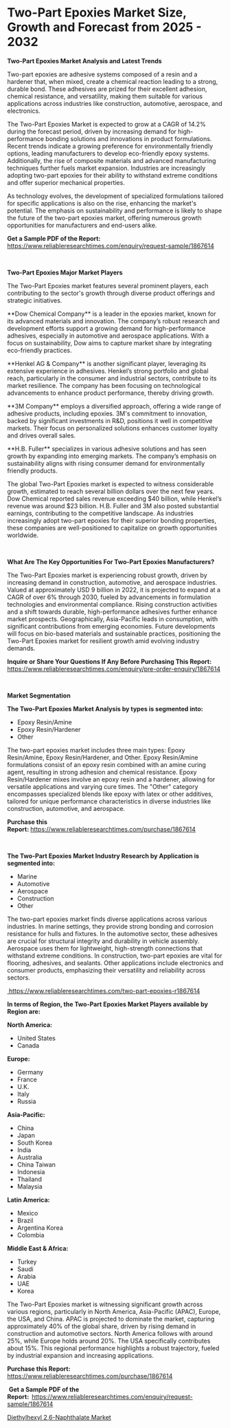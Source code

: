 <p><h1>Two-Part Epoxies Market Size, Growth and Forecast from 2025 - 2032</h1></p><p><strong>Two-Part Epoxies Market Analysis and Latest Trends</strong></p>
<p><p>Two-part epoxies are adhesive systems composed of a resin and a hardener that, when mixed, create a chemical reaction leading to a strong, durable bond. These adhesives are prized for their excellent adhesion, chemical resistance, and versatility, making them suitable for various applications across industries like construction, automotive, aerospace, and electronics.</p><p>The Two-Part Epoxies Market is expected to grow at a CAGR of 14.2% during the forecast period, driven by increasing demand for high-performance bonding solutions and innovations in product formulations. Recent trends indicate a growing preference for environmentally friendly options, leading manufacturers to develop eco-friendly epoxy systems. Additionally, the rise of composite materials and advanced manufacturing techniques further fuels market expansion. Industries are increasingly adopting two-part epoxies for their ability to withstand extreme conditions and offer superior mechanical properties.</p><p>As technology evolves, the development of specialized formulations tailored for specific applications is also on the rise, enhancing the market's potential. The emphasis on sustainability and performance is likely to shape the future of the two-part epoxies market, offering numerous growth opportunities for manufacturers and end-users alike.</p></p>
<p><strong>Get a Sample PDF of the Report:&nbsp;</strong> <a href="https://www.reliableresearchtimes.com/enquiry/request-sample/1867614?utm_campaign=2669&utm_medium=2&utm_source=Github&utm_content=ia&utm_term=03042025&utm_id=two-part-epoxies">https://www.reliableresearchtimes.com/enquiry/request-sample/1867614</a></p>
<p>&nbsp;</p>
<p><strong>Two-Part Epoxies Major Market Players</strong></p>
<p><p>The Two-Part Epoxies market features several prominent players, each contributing to the sector's growth through diverse product offerings and strategic initiatives.</p><p>**Dow Chemical Company** is a leader in the epoxies market, known for its advanced materials and innovation. The company’s robust research and development efforts support a growing demand for high-performance adhesives, especially in automotive and aerospace applications. With a focus on sustainability, Dow aims to capture market share by integrating eco-friendly practices.</p><p>**Henkel AG & Company** is another significant player, leveraging its extensive experience in adhesives. Henkel’s strong portfolio and global reach, particularly in the consumer and industrial sectors, contribute to its market resilience. The company has been focusing on technological advancements to enhance product performance, thereby driving growth.</p><p>**3M Company** employs a diversified approach, offering a wide range of adhesive products, including epoxies. 3M's commitment to innovation, backed by significant investments in R&D, positions it well in competitive markets. Their focus on personalized solutions enhances customer loyalty and drives overall sales.</p><p>**H.B. Fuller** specializes in various adhesive solutions and has seen growth by expanding into emerging markets. The company’s emphasis on sustainability aligns with rising consumer demand for environmentally friendly products.</p><p>The global Two-Part Epoxies market is expected to witness considerable growth, estimated to reach several billion dollars over the next few years. Dow Chemical reported sales revenue exceeding $40 billion, while Henkel’s revenue was around $23 billion. H.B. Fuller and 3M also posted substantial earnings, contributing to the competitive landscape. As industries increasingly adopt two-part epoxies for their superior bonding properties, these companies are well-positioned to capitalize on growth opportunities worldwide.</p></p>
<p>&nbsp;</p>
<p><strong>What Are The Key Opportunities For Two-Part Epoxies Manufacturers?</strong></p>
<p><p>The Two-Part Epoxies market is experiencing robust growth, driven by increasing demand in construction, automotive, and aerospace industries. Valued at approximately USD 9 billion in 2022, it is projected to expand at a CAGR of over 6% through 2030, fueled by advancements in formulation technologies and environmental compliance. Rising construction activities and a shift towards durable, high-performance adhesives further enhance market prospects. Geographically, Asia-Pacific leads in consumption, with significant contributions from emerging economies. Future developments will focus on bio-based materials and sustainable practices, positioning the Two-Part Epoxies market for resilient growth amid evolving industry demands.</p></p>
<p><strong>Inquire or Share Your Questions If Any Before Purchasing This Report:</strong> <a href="https://www.reliableresearchtimes.com/enquiry/pre-order-enquiry/1867614?utm_campaign=2669&utm_medium=2&utm_source=Github&utm_content=ia&utm_term=03042025&utm_id=two-part-epoxies">https://www.reliableresearchtimes.com/enquiry/pre-order-enquiry/1867614</a></p>
<p>&nbsp;</p>
<p><strong>Market Segmentation</strong></p>
<p><strong>The Two-Part Epoxies Market Analysis by types is segmented into:</strong></p>
<p><ul><li>Epoxy Resin/Amine</li><li>Epoxy Resin/Hardener</li><li>Other</li></ul></p>
<p><p>The two-part epoxies market includes three main types: Epoxy Resin/Amine, Epoxy Resin/Hardener, and Other. Epoxy Resin/Amine formulations consist of an epoxy resin combined with an amine curing agent, resulting in strong adhesion and chemical resistance. Epoxy Resin/Hardener mixes involve an epoxy resin and a hardener, allowing for versatile applications and varying cure times. The "Other" category encompasses specialized blends like epoxy with latex or other additives, tailored for unique performance characteristics in diverse industries like construction, automotive, and aerospace.</p></p>
<p><strong>Purchase this Report:&nbsp;</strong><a href="https://www.reliableresearchtimes.com/purchase/1867614?utm_campaign=2669&utm_medium=2&utm_source=Github&utm_content=ia&utm_term=03042025&utm_id=two-part-epoxies">https://www.reliableresearchtimes.com/purchase/1867614</a></p>
<p>&nbsp;</p>
<p><strong>The Two-Part Epoxies Market Industry Research by Application is segmented into:</strong></p>
<p><ul><li>Marine</li><li>Automotive</li><li>Aerospace</li><li>Construction</li><li>Other</li></ul></p>
<p><p>The two-part epoxies market finds diverse applications across various industries. In marine settings, they provide strong bonding and corrosion resistance for hulls and fixtures. In the automotive sector, these adhesives are crucial for structural integrity and durability in vehicle assembly. Aerospace uses them for lightweight, high-strength connections that withstand extreme conditions. In construction, two-part epoxies are vital for flooring, adhesives, and sealants. Other applications include electronics and consumer products, emphasizing their versatility and reliability across sectors.</p></p>
<p><a href="https://www.reliableresearchtimes.com/two-part-epoxies-r1867614?utm_campaign=2669&utm_medium=2&utm_source=Github&utm_content=ia&utm_term=03042025&utm_id=two-part-epoxies">&nbsp;https://www.reliableresearchtimes.com/two-part-epoxies-r1867614</a></p>
<p><strong>In terms of Region, the Two-Part Epoxies Market Players available by Region are:</strong></p>
<p>
    <p> <strong> North America: </strong>
        <ul>
            <li>United States</li>
            <li>Canada</li>
        </ul>
        </p> 
    <p> <strong> Europe: </strong>
        <ul>
            <li>Germany</li>
            <li>France</li>
            <li>U.K.</li>
            <li>Italy</li>
            <li>Russia</li>
        </ul>
        </p> 
    <p> <strong> Asia-Pacific: </strong>
        <ul>
            <li>China</li>
            <li>Japan</li>
            <li>South Korea</li>
            <li>India</li>
            <li>Australia</li>
            <li>China Taiwan</li>
            <li>Indonesia</li>
            <li>Thailand</li>
            <li>Malaysia</li>
        </ul>
        </p> 
    <p> <strong> Latin America: </strong>
        <ul>
            <li>Mexico</li>
            <li>Brazil</li>
            <li>Argentina Korea</li>
            <li>Colombia</li>
        </ul>
        </p> 
    <p> <strong> Middle East & Africa: </strong>
        <ul>
            <li>Turkey</li>
            <li>Saudi</li>
            <li>Arabia</li>
            <li>UAE</li>
            <li>Korea</li>
        </ul>
    </p>
    </p>
<p><p>The Two-Part Epoxies market is witnessing significant growth across various regions, particularly in North America, Asia-Pacific (APAC), Europe, the USA, and China. APAC is projected to dominate the market, capturing approximately 40% of the global share, driven by rising demand in construction and automotive sectors. North America follows with around 25%, while Europe holds around 20%. The USA specifically contributes about 15%. This regional performance highlights a robust trajectory, fueled by industrial expansion and increasing applications.</p></p>
<p><strong>Purchase this Report: </strong><a href="https://www.reliableresearchtimes.com/purchase/1867614?utm_campaign=2669&utm_medium=2&utm_source=Github&utm_content=ia&utm_term=03042025&utm_id=two-part-epoxies">https://www.reliableresearchtimes.com/purchase/1867614</a></p>
<p>&nbsp;<strong>Get a Sample PDF of the Report:&nbsp;&nbsp;</strong><a href="https://www.reliableresearchtimes.com/enquiry/request-sample/1867614?utm_campaign=2669&utm_medium=2&utm_source=Github&utm_content=ia&utm_term=03042025&utm_id=two-part-epoxies">https://www.reliableresearchtimes.com/enquiry/request-sample/1867614</a></p>
<p><strong></strong></p>
<p><p><a href="https://github.com/boitafbg/Market-Research-Report-List-1/blob/main/diethylhexyl-26-naphthalate-market.md?utm_campaign=2669&utm_medium=2&utm_source=Github&utm_content=ia&utm_term=03042025&utm_id=two-part-epoxies">Diethylhexyl 2,6-Naphthalate Market</a></p></p>